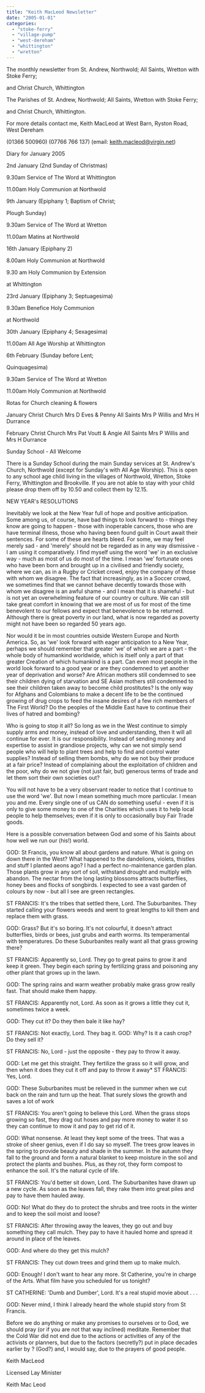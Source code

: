 ```yaml
---
title: "Keith MacLeod Newsletter"
date: "2005-01-01"
categories: 
  - "stoke-ferry"
  - "village-pump"
  - "west-dereham"
  - "whittington"
  - "wretton"
---
```


The monthly newsletter from St. Andrew, Northwold; All Saints, Wretton with Stoke Ferry;

and Christ Church, Whittington

The Parishes of St. Andrew, Northwold; All Saints, Wretton with Stoke Ferry;

and Christ Church, Whittington.

For more details contact me, Keith MacLeod at West Barn, Ryston Road, West Dereham

(01366 500960) (07766 766 137) (email: keith.macleod@virgin.net)

Diary for January 2005

2nd January (2nd Sunday of Christmas)

9.30am Service of The Word at Whittington

11.00am Holy Communion at Northwold

9th January (Epiphany 1; Baptism of Christ;

Plough Sunday)

9.30am Service of The Word at Wretton

11.00am Matins at Northwold

16th January (Epiphany 2)

8.00am Holy Communion at Northwold

9.30 am Holy Communion by Extension

at Whittington

23rd January (Epiphany 3; Septuagesima)

9.30am Benefice Holy Communion

at Northwold

30th January (Epiphany 4; Sexagesima)

11.00am All Age Worship at Whittington

6th February (Sunday before Lent;

Quinquagesima)

9.30am Service of The Word at Wretton

11.00am Holy Communion at Northwold

Rotas for Church cleaning & flowers

January Christ Church Mrs D Eves & Penny All Saints Mrs P Willis and Mrs H Durrance

February Christ Church Mrs Pat Voutt & Angie All Saints Mrs P Willis and Mrs H Durrance

Sunday School - All Welcome

There is a Sunday School during the main Sunday services at St. Andrew's Church, Northwold (except for Sunday's with All Age Worship). This is open to any school age child living in the villages of Northwold, Wretton, Stoke Ferry, Whittington and Brookville. If you are not able to stay with your child please drop them off by 10.50 and collect them by 12.15.

NEW YEAR's RESOLUTIONS

Inevitably we look at the New Year full of hope and positive anticipation. Some among us, of course, have bad things to look forward to - things they know are going to happen - those with inoperable cancers, those who are have terminal illness, those who having been found guilt in Court await their sentences. For some of these are hearts bleed. For some, we may feel merely sad - and 'merely' should not be regarded as in any way dismissive - I am using it comparatively. I find myself using the word 'we' in an exclusive way - much as most of us do most of the time. I mean 'we' fortunate ones who have been born and brought up in a civilised and friendly society, where we can, as in a Rugby or Cricket crowd, enjoy the company of those with whom we disagree. The fact that increasingly, as in a Soccer crowd, we sometimes find that we cannot behave decently towards those with whom we disagree is an awful shame - and I mean that it is shameful - but is not yet an overwhelming feature of our country or culture. We can still take great comfort in knowing that we are most of us for most of the time benevolent to our fellows and expect that benevolence to be returned. Although there is great poverty in our land, what is now regarded as poverty might not have been so regarded 50 years ago.

Nor would it be in most countries outside Western Europe and North America. So, as 'we' look forward with eager anticipation to a New Year, perhaps we should remember that greater 'we' of which we are a part - the whole body of humankind worldwide, which is itself only a part of that greater Creation of which humankind is a part. Can even most people in the world look forward to a good year or are they condemned to yet another year of deprivation and worse? Are African mothers still condemned to see their children dying of starvation and SE Asian mothers still condemned to see their children taken away to become child prostitutes? Is the only way for Afghans and Colombians to make a decent life to be the continued growing of drug crops to feed the insane desires of a few rich members of The First World? Do the peoples of the Middle East have to continue their lives of hatred and bombing?

Who is going to stop it all? So long as we in the West continue to simply supply arms and money, instead of love and understanding, then it will all continue for ever. It is our responsibility. Instead of sending money and expertise to assist in grandiose projects, why can we not simply send people who will help to plant trees and help to find and control water supplies? Instead of selling them bombs, why do we not buy their produce at a fair price? Instead of complaining about the exploitation of children and the poor, why do we not give (not just fair, but) generous terms of trade and let them sort their own societies out?

You will not have to be a very observant reader to notice that I continue to use the word 'we'. But now I mean something much more particular. I mean you and me. Every single one of us CAN do something useful - even if it is only to give some money to one of the Charities which uses it to help local people to help themselves; even if it is only to occasionally buy Fair Trade goods.

Here is a possible conversation between God and some of his Saints about how well we run our (his!) world.

GOD: St Francis, you know all about gardens and nature. What is going on down there in the West? What happened to the dandelions, violets, thistles and stuff I planted aeons ago? I had a perfect no-maintenance garden plan. Those plants grow in any sort of soil, withstand drought and multiply with abandon. The nectar from the long lasting blossoms attracts butterflies, honey bees and flocks of songbirds. I expected to see a vast garden of colours by now - but all I see are green rectangles.

ST FRANCIS: It's the tribes that settled there, Lord. The Suburbanites. They started calling your flowers weeds and went to great lengths to kill them and replace them with grass.

GOD: Grass? But it's so boring. It's not colourful, it doesn't attract butterflies, birds or bees, just grubs and earth worms. Its temperamental with temperatures. Do these Suburbanites really want all that grass growing there?

ST FRANCIS: Apparently so, Lord. They go to great pains to grow it and keep it green. They begin each spring by fertilizing grass and poisoning any other plant that grows up in the lawn.

GOD: The spring rains and warm weather probably make grass grow really fast. That should make them happy.

ST FRANCIS: Apparently not, Lord. As soon as it grows a little they cut it, sometimes twice a week.

GOD: They cut it? Do they then bale it like hay?

ST FRANCIS: Not exactly, Lord. They bag it. GOD: Why? Is it a cash crop? Do they sell it?

ST FRANCIS: No, Lord - just the opposite - they pay to throw it away.

GOD: Let me get this straight. They fertilize the grass so it will grow, and then when it does they cut it off and pay to throw it away\* ST FRANCIS: Yes, Lord.

GOD: These Suburbanites must be relieved in the summer when we cut back on the rain and turn up the heat. That surely slows the growth and saves a lot of work

ST FRANCIS: You aren't going to believe this Lord. When the grass stops growing so fast, they drag out hoses and pay more money to water it so they can continue to mow it and pay to get rid of it.

GOD: What nonsense. At least they kept some of the trees. That was a stroke of sheer genius, even if I do say so myself. The trees grow leaves in the spring to provide beauty and shade in the summer. In the autumn they fall to the ground and form a natural blanket to keep moisture in the soil and protect the plants and bushes. Plus, as they rot, they form compost to enhance the soil. It's the natural cycle of life.

ST FRANCIS: You'd better sit down, Lord. The Suburbanites have drawn up a new cycle. As soon as the leaves fall, they rake them into great piles and pay to have them hauled away.

GOD: No! What do they do to protect the shrubs and tree roots in the winter and to keep the soil moist and loose?

ST FRANCIS: After throwing away the leaves, they go out and buy something they call mulch. They pay to have it hauled home and spread it around in place of the leaves.

GOD: And where do they get this mulch?

ST FRANCIS: They cut down trees and grind them up to make mulch.

GOD: Enough! I don't want to hear any more. St Catherine, you're in charge of the Arts. What film have you scheduled for us tonight?

ST CATHERINE: 'Dumb and Dumber', Lord. It's a real stupid movie about . . .

GOD: Never mind, I think I already heard the whole stupid story from St Francis.

Before we do anything or make any promises to ourselves or to God, we should pray (or if you are not that way inclined) meditate. Remember that the Cold War did not end due to the actions or activities of any of the activists or planners, but due to the factors (secretly?) put in place decades earlier by ? (God?) and, I would say, due to the prayers of good people.

Keith MacLeod

Licensed Lay Minister

Keith Mac Leod
